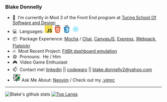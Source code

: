 ###                                                Blake Donnelly


- 🔭&nbsp;  I’m currently in Mod 3 of the Front End program at [Turing School Of Software and Design](https://turing.io/)
- :computer:&nbsp;  Languages: 
<img align="" alt="javascript logo" width="25px" src="https://raw.githubusercontent.com/github/explore/80688e429a7d4ef2fca1e82350fe8e3517d3494d/topics/javascript/javascript.png" />  <img align="" alt="javascript logo" width="25px" src="https://raw.githubusercontent.com/github/explore/80688e429a7d4ef2fca1e82350fe8e3517d3494d/topics/html/html.png" />  <img align="" alt="javascript logo" width="25px" src="https://raw.githubusercontent.com/github/explore/80688e429a7d4ef2fca1e82350fe8e3517d3494d/topics/css/css.png" /> <img align="" alt="javascript logo" width="25px" src="https://raw.githubusercontent.com/github/explore/80688e429a7d4ef2fca1e82350fe8e3517d3494d/topics/react/react.png" /> </br >
- :package:&nbsp;  Package Experience: [Mocha](https://www.npmjs.com/package/mocha) / [Chai](https://www.npmjs.com/package/chai), [CanvasJS](https://github.com/BlakeDonn/BlakeDonn/edit/master/README.md), [Express](https://www.npmjs.com/package/express), [Webpack](https://www.npmjs.com/package/webpack), [Flatpickr](https://www.npmjs.com/package/flatpickr)
- :fire:&nbsp; Most Recent Project: [FitBit dashboard emulation](https://github.com/BlakeDonn/fitlit-starter-kit)
- 😄&nbsp;  Pronouns:&nbsp;  He / Him
- :video_game:&nbsp;  Video Game Enthusiast 
- 📫&nbsp;  Contact me!  [linkedin](https://www.linkedin.com/in/blake-donnelly/)  || [codewars](https://www.codewars.com/users/blakedonn) || blake.donnelly2@yahoo.com
- <img align="" alt="javascript logo" width="25px" src="https://raw.githubusercontent.com/github/explore/80688e429a7d4ef2fca1e82350fe8e3517d3494d/topics/vim/vim.png" /> Ask Me About: [Neovim](https://neovim.io/) / Check out my [.vimrc](https://github.com/BlakeDonn/dotfiles/blob/master/.vimrc)

___

  ![Blake's github stats](https://github-readme-stats.vercel.app/api?username=BlakeDonn&count_private=true&show_icons=true&theme=dark) [![Top Langs](https://github-readme-stats.vercel.app/api/top-langs/?username=anuraghazra&hide=ruby,shell,GLSL&theme=dark)](https://github.com/anuraghazra/github-readme-stats)


